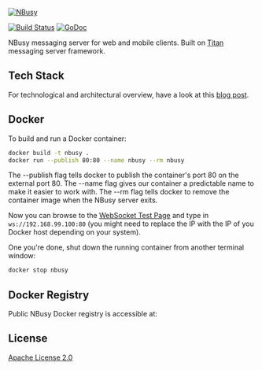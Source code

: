 [![NBusy](https://raw.github.com/nbusy/nbusy/master/client/images/nbusy_large.png)](http://nbusy.com/)

[![Build Status](https://travis-ci.org/nbusy/nbusy.svg?branch=master)](https://travis-ci.org/nbusy/nbusy)
[![GoDoc](https://godoc.org/github.com/nbusy/nbusy?status.svg)](https://godoc.org/github.com/nbusy/nbusy)

NBusy messaging server for web and mobile clients. Built on [Titan](https://github.com/titan-x) messaging server framework.

## Tech Stack

For technological and architectural overview, have a look at this [blog post](http://www.soygul.com/projects/nbusy/).

## Docker

To build and run a Docker container:

```bash
docker build -t nbusy .
docker run --publish 80:80 --name nbusy --rm nbusy
```

The --publish flag tells docker to publish the container's port 80 on the external port 80.
The --name flag gives our container a predictable name to make it easier to work with.
The --rm flag tells docker to remove the container image when the NBusy server exits.

Now you can browse to the [WebSocket Test Page](http://www.websocket.org/echo.html) and type in `ws://192.168.99.100:80` (you might need to replace the IP with the IP of you Docker host depending on your system).

One you're done, shut down the running container from another terminal window:

```bash
docker stop nbusy
```

## Docker Registry

Public NBusy Docker registry is accessible at:

## License

[Apache License 2.0](LICENSE)
